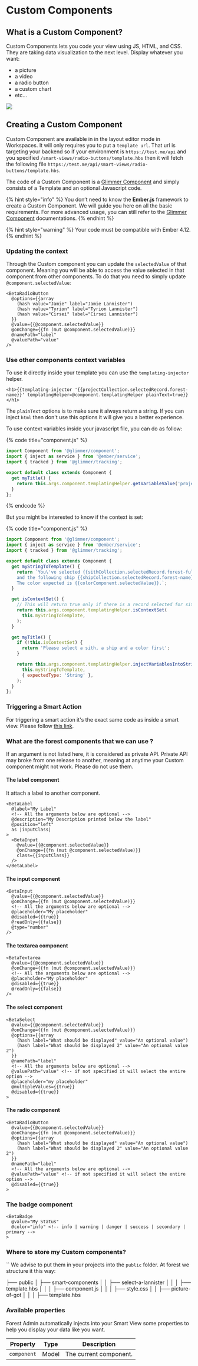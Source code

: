 # Custom Components

## What is a Custom Component?&#x20;

Custom Components lets you code your view using JS, HTML, and CSS. They are taking data visualization to the next level.
Display whatever you want:
- a picture
- a video
- a radio button
- a custom chart
- etc...

![](<../../.gitbook/assets/image (280).png>)

## Creating a Custom Component

Custom Component are available in in the layout editor mode in Workspaces.
It will only requires you to put a `template url`. That url is targeting your backend so if your environment is `https://test.me/api` and you specified `/smart-views/radio-buttons/template.hbs` then it will fetch the following file `https://test.me/api/smart-views/radio-buttons/template.hbs`.

The code of a Custom Component is a [Glimmer Component](https://guides.emberjs.com/release/upgrading/current-edition/glimmer-components/) and simply consists of a Template and an optional Javascript code.

{% hint style="info" %}
You don’t need to know the **Ember.js** framework to create a Custom Component. We will guide you here on all the basic requirements. For more advanced usage, you can still refer to the [Glimmer Component](https://guides.emberjs.com/release/upgrading/current-edition/glimmer-components/) documentations.
{% endhint %}

{% hint style="warning" %}
Your code must be compatible with Ember 4.12.
{% endhint %}

### Updating the context

Through the Custom component you can update the `selectedValue` of that component. Meaning you will be able to access the value selected in that component from other components.
To do that you need to simply update `@component.selectedValue`:

```markup
<BetaRadioButton
  @options={{array
    (hash value="Jamie" label="Jamie Lannister")
    (hash value="Tyrion" label="Tyrion Lannister")
    (hash value="Cirsei" label="Cirsei Lannister")
  }}
  @value={{@component.selectedValue}}
  @onChange={{fn (mut @component.selectedValue)}}
  @namePath="label"
  @valuePath="value"
/>
```

### Use other components context variables

To use it directly inside your template you can use the `templating-injector` helper.

```markup
<h1>{{templating-injector '{{projectCollection.selectedRecord.forest-name}}' templatingHelper=@component.templatingHelper plainText=true}}</h1>
```

The `plainText` options is to make sure it always return a string. If you can inject `html` then don't use this options it will give you a better experience.

To use context variables inside your javascript file, you can do as follow:

{% code title="component.js" %}
```javascript
import Component from '@glimmer/component';
import { inject as service } from '@ember/service';
import { tracked } from '@glimmer/tracking';

export default class extends Component {
  get myTitle() {
    return this.args.component.templatingHelper.getVariableValue('projectCollection.selectedRecord.forest-name');
  }
};
```
{% endcode %}

But you might be interested to know if the context is set:

{% code title="component.js" %}
```javascript
import Component from '@glimmer/component';
import { inject as service } from '@ember/service';
import { tracked } from '@glimmer/tracking';

export default class extends Component {
  get myStringToTemplate() {
    return `You\'ve selected {{sithCollection.selectedRecord.forest-fullname}} 
    and the following ship {{shipCollection.selectedRecord.forest-name}}.
    The color expected is {{colorComponent.selectedValue}}.`;
  }

  get isContextSet() {
    // This will return true only if there is a record selected for sithCollection, shipCollection and that colorComponent selected value has been set
    return this.args.component.templatingHelper.isContextSet(
      this.myStringToTemplate,
    );
  }

  get myTitle() {
    if (!this.isContextSet) {
      return 'Please select a sith, a ship and a color first';
    }

    return this.args.component.templatingHelper.injectVariablesIntoStringWithoutValidation(
      this.myStringToTemplate,
      { expectedType: 'String' },
    );
  }
};
```

### Triggering a Smart Action

For triggering a smart action it's the exact same code as inside a smart view.
Please follow [this link](reference-guide/smart-views/README.md).

### What are the forest components that we can use ?

If an argument is not listed here, it is considered as private API.
Private API may broke from one release to another, meaning at anytime your Custom component might not work. Please do not use them.

#### The label component

It attach a label to another component.

```markup
<BetaLabel
  @label="My Label"
  <!-- All the arguments below are optional -->
  @description="My Description printed below the label"
  @position="left"
  as |inputClass|
>
  <BetaInput
    @value={{@component.selectedValue}}
    @onChange={{fn (mut @component.selectedValue)}}
    class={{inputClass}}
  />
</BetaLabel>
```

#### The input component

```markup
<BetaInput
  @value={{@component.selectedValue}}
  @onChange={{fn (mut @component.selectedValue)}}
  <!-- All the arguments below are optional -->
  @placeholder="My placeholder"
  @disabled={{true}}
  @readOnly={{false}}
  @type="number"
/>
```

#### The textarea component

```markup
<BetaTextarea
  @value={{@component.selectedValue}}
  @onChange={{fn (mut @component.selectedValue)}}
  <!-- All the arguments below are optional -->
  @placeholder="My placeholder"
  @disabled={{true}}
  @readOnly={{false}}
/>
```

#### The select component

```markup
<BetaSelect
  @value={{@component.selectedValue}}
  @onChange={{fn (mut @component.selectedValue)}}
  @options={{array
    (hash label="What should be displayed" value="An optional value")
    (hash label="What should be displayed 2" value="An optional value 2")
  }}
  @namePath="label"
  <!-- All the arguments below are optional -->
  @valuePath="value" <!-- if not specified it will select the entire option -->
  @placeholder="my placeholder"
  @multipleValues={{true}}
  @disabled={{true}}
>
```

#### The radio component

```markup
<BetaRadioButton
  @value={{@component.selectedValue}}
  @onChange={{fn (mut @component.selectedValue)}}
  @options={{array
    (hash label="What should be displayed" value="An optional value")
    (hash label="What should be displayed 2" value="An optional value 2")
  }}
  @namePath="label"
  <!-- All the arguments below are optional -->
  @valuePath="value" <!-- if not specified it will select the entire option -->
  @disabled={{true}}
>
```

### The badge component

```markup
<BetaBadge
  @value="My Status"
  @color="info" <!-- info | warning | danger | success | secondary | primary -->
>
```

### Where to store my Custom components?
``
We advise to put them in your projects into the `public` folder.
At forest we structure it this way:

├── public
│   ├── smart-components
│   │   ├── select-a-lannister
│   │   │   ├── template.hbs
│   │   │   ├── component.js
│   │   │   ├── style.css
│   │   ├── picture-of-got
│   │   │   ├── template.hbs


### Available properties

Forest Admin automatically injects into your Smart View some properties to help you display your data like you want.

| Property        | Type    | Description                                            |
| --------------- | ------- | ------------------------------------------------------ |
| `component`     | Model   | The current component.                                 |
